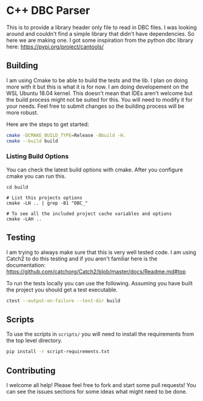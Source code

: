 # C++ DBC Parser

This is to provide a library header only file to read in DBC files. I was looking around and couldn't
find a simple library that didn't have dependencies. So here we are making one. I got some inspiration
from the python dbc library here: https://pypi.org/project/cantools/

## Building

I am using Cmake to be able to build the tests and the lib. I plan on doing more with it but this is what it
is for now. I am doing developement on the WSL Ubuntu 18.04 kernel. This doesn't mean that IDEs aren't
welcome but the build process might not be suited for this. You will need to modify it for your
needs. Feel free to submit changes so the building process will be more robust.

Here are the steps to get started:
```bash
cmake -DCMAKE_BUILD_TYPE=Release -Bbuild -H.
cmake --build build
```

### Listing Build Options

You can check the latest build options with cmake. After you configure cmake you can run this.
```shell
cd build

# List this projects options
cmake -LH .. | grep -B1 "DBC_"

# To see all the included project cache variables and options
cmake -LAH ..
```

## Testing

I am trying to always make sure that this is very well tested code. I am using Catch2 to do this
testing and if you aren't familiar here is the documentation: https://github.com/catchorg/Catch2/blob/master/docs/Readme.md#top

To run the tests locally you can use the following. Assuming you have built the project you should get a test executable.
```bash
ctest --output-on-failure --test-dir build
```

## Scripts

To use the scripts in `scripts/` you will need to install the requirements
from the top level directory.
```bash
pip install -r script-requirements.txt
```

## Contributing

I welcome all help! Please feel free to fork and start some pull requests!
You can see the issues sections for some ideas what might need to be done.